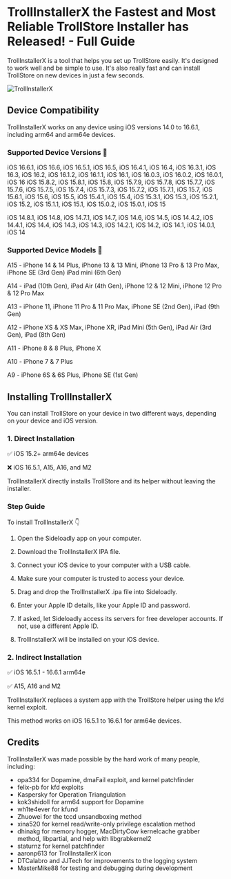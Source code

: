 # TrollInstallerX the Fastest and Most Reliable TrollStore Installer has Released! - Full Guide
TrollInstallerX is a tool that helps you set up TrollStore easily. It's designed to work well and be simple to use. It's also really fast and can install TrollStore on new devices in just a few seconds.

![TrolllnstallerX](https://github.com/TrollInstallerX/Installing/assets/166096423/5e6fca84-da5c-4272-ae0a-0c3797ceb98e)

## Device Compatibility

TrollInstallerX works on any device using iOS versions 14.0 to 16.6.1, including arm64 and arm64e devices.

### Supported Device Versions 📱 

iOS 16.6.1, iOS 16.6, iOS 16.5.1, iOS 16.5, iOS 16.4.1, iOS 16.4, iOS 16.3.1, iOS 16.3, iOS 16.2, iOS 16.1.2, iOS 16.1.1, iOS 16.1, iOS 16.0.3, iOS 16.0.2, iOS 16.0.1, iOS 16
iOS 15.8.2, iOS 15.8.1, iOS 15.8, iOS 15.7.9, iOS 15.7.8, iOS 15.7.7, iOS 15.7.6, iOS 15.7.5, iOS 15.7.4, iOS 15.7.3, iOS 15.7.2, iOS 15.7.1, iOS 15.7, iOS 15.6.1, iOS 15.6, iOS 15.5, iOS 15.4.1, iOS 15.4, iOS 15.3.1, iOS 15.3, iOS 15.2.1, iOS 15.2, iOS 15.1.1, iOS 15.1, iOS 15.0.2, iOS 15.0.1, iOS 15

iOS 14.8.1, iOS 14.8, iOS 14.7.1, iOS 14.7, iOS 14.6, iOS 14.5, iOS 14.4.2, iOS 14.4.1, iOS 14.4, iOS 14.3, iOS 14.3, iOS 14.2.1, iOS 14.2, iOS 14.1, iOS 14.0.1, iOS 14

### Supported Device Models 📱

A15 - iPhone 14 & 14 Plus, iPhone 13 & 13 Mini, iPhone 13 Pro & 13 Pro Max, iPhone SE (3rd Gen) iPad mini (6th Gen)

A14 - iPad (10th Gen), iPad Air (4th Gen), iPhone 12 & 12 Mini, iPhone 12 Pro & 12 Pro Max

A13 - iPhone 11, iPhone 11 Pro & 11 Pro Max, iPhone SE (2nd Gen), iPad (9th Gen)

A12 - iPhone XS & XS Max, iPhone XR, iPad Mini (5th Gen), iPad Air (3rd Gen), iPad (8th Gen)

A11 - iPhone 8 & 8 Plus, iPhone X

A10 - iPhone 7 & 7 Plus

A9 - iPhone 6S & 6S Plus, iPhone SE (1st Gen)

## Installing TrollInstallerX 

You can install TrollStore on your device in two different ways, depending on your device and iOS version.

### 1. Direct Installation

✅ iOS 15.2+ arm64e devices

❌ iOS 16.5.1, A15, A16, and M2

TrollInstallerX directly installs TrollStore and its helper without leaving the installer.

### Step Guide

To install TrollInstallerX 👇

1. Open the Sideloadly app on your computer.
   
2. Download the TrollInstallerX IPA file.

3. Connect your iOS device to your computer with a USB cable.
   
4. Make sure your computer is trusted to access your device.
   
5. Drag and drop the TrollInstallerX .ipa file into Sideloadly.
   
6. Enter your Apple ID details, like your Apple ID and password.
   
7. If asked, let Sideloadly access its servers for free developer accounts. If not, use a different Apple ID.
   
8. TrollInstallerX will be installed on your iOS device.

### 2. Indirect Installation

✅ iOS 16.5.1 - 16.6.1 arm64e

✅ A15, A16 and M2

TrollInstallerX replaces a system app with the TrollStore helper using the kfd kernel exploit. 

This method works on iOS 16.5.1 to 16.6.1 for arm64e devices.

## Credits

TrollInstallerX was made possible by the hard work of many people, including:

- opa334 for Dopamine, dmaFail exploit, and kernel patchfinder
- felix-pb for kfd exploits
- Kaspersky for Operation Triangulation
- kok3shidoll for arm64 support for Dopamine
- wh1te4ever for kfund
- Zhuowei for the tccd unsandboxing method
- xina520 for kernel read/write-only privilege escalation method
- dhinakg for memory hogger, MacDirtyCow kernelcache grabber method, libpartial, and help with libgrabkernel2
- staturnz for kernel patchfinder
- aaronp613 for TrollInstallerX icon
- DTCalabro and JJTech for improvements to the logging system
- MasterMike88 for testing and debugging during development
